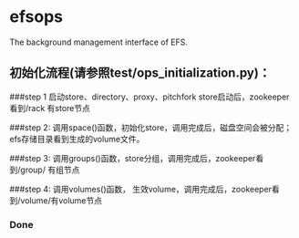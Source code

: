 # efsops
The background management interface of EFS.

## 初始化流程(请参照test/ops_initialization.py)：

###step 1
启动store、directory、proxy、pitchfork
store启动后，zookeeper看到/rack 有store节点

###step 2:
调用space()函数，初始化store，调用完成后，磁盘空间会被分配；efs存储目录看到生成的volume文件。

###step 3:
调用groups()函数，store分组，调用完成后，zookeeper看到/group/ 有组节点

###step 4:
调用volumes()函数， 生效volume，调用完成后，zookeeper看到/volume/有volume节点

### Done